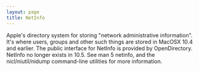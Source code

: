 ```yaml
---
layout: page
title: NetInfo
---
```




Apple's directory system for storing "network administrative information". It's where users, groups and other such things are stored in MacOSX 10.4 and earlier. The public interface for NetInfo is provided by OpenDirectory. NetInfo no longer exists in 10.5. See man 5 netinfo, and the nicl/niutil/nidump command-line utilities for more information.

